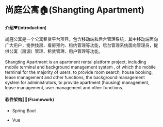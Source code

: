 # 尚庭公寓🏠(Shangting Apartment)

#### 介绍❤️(introduction)
尚庭公寓是一个公寓租赁平台项目，包含移动端和后台管理系统，其中移动端面向广大用户，提供找房、看房预约、租约管理等功能，后台管理系统面向管理员，提供公寓（房源）管理、租赁管理、用户管理等功能。<br>
<br>
Shangting Apartment is an apartment rental platform project, including mobile terminal and background management system , of which the mobile terminal for the majority of users, to provide room search, house booking, lease management and other functions, the background management system for administrators, to provide apartment (housing) management, lease management, user management and other functions.

#### 软件架构🧑‍💻(Framework)
- Spring Boot

- Vue



